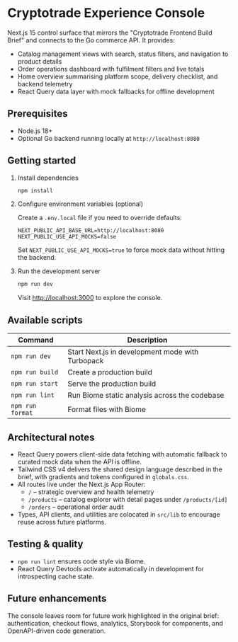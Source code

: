 # Cryptotrade Experience Console

Next.js 15 control surface that mirrors the "Cryptotrade Frontend Build Brief" and connects to the Go commerce API.
It provides:

- Catalog management views with search, status filters, and navigation to product details
- Order operations dashboard with fulfilment filters and live totals
- Home overview summarising platform scope, delivery checklist, and backend telemetry
- React Query data layer with mock fallbacks for offline development

## Prerequisites

- Node.js 18+
- Optional Go backend running locally at `http://localhost:8080`

## Getting started

1. Install dependencies

   ```bash
   npm install
   ```

2. Configure environment variables (optional)

   Create a `.env.local` file if you need to override defaults:

   ```env
   NEXT_PUBLIC_API_BASE_URL=http://localhost:8080
   NEXT_PUBLIC_USE_API_MOCKS=false
   ```

   Set `NEXT_PUBLIC_USE_API_MOCKS=true` to force mock data without hitting the backend.

3. Run the development server

   ```bash
   npm run dev
   ```

   Visit [http://localhost:3000](http://localhost:3000) to explore the console.

## Available scripts

| Command       | Description                                            |
| ------------- | ------------------------------------------------------ |
| `npm run dev` | Start Next.js in development mode with Turbopack       |
| `npm run build` | Create a production build                            |
| `npm run start` | Serve the production build                           |
| `npm run lint` | Run Biome static analysis across the codebase        |
| `npm run format` | Format files with Biome                             |

## Architectural notes

- React Query powers client-side data fetching with automatic fallback to curated mock data when the API is offline.
- Tailwind CSS v4 delivers the shared design language described in the brief, with gradients and tokens configured in `globals.css`.
- All routes live under the Next.js App Router:
  - `/` – strategic overview and health telemetry
  - `/products` – catalog explorer with detail pages under `/products/[id]`
  - `/orders` – operational order audit
- Types, API clients, and utilities are colocated in `src/lib` to encourage reuse across future platforms.

## Testing & quality

- `npm run lint` ensures code style via Biome.
- React Query Devtools activate automatically in development for introspecting cache state.

## Future enhancements

The console leaves room for future work highlighted in the original brief: authentication, checkout flows, analytics, Storybook for components, and OpenAPI-driven code generation.
